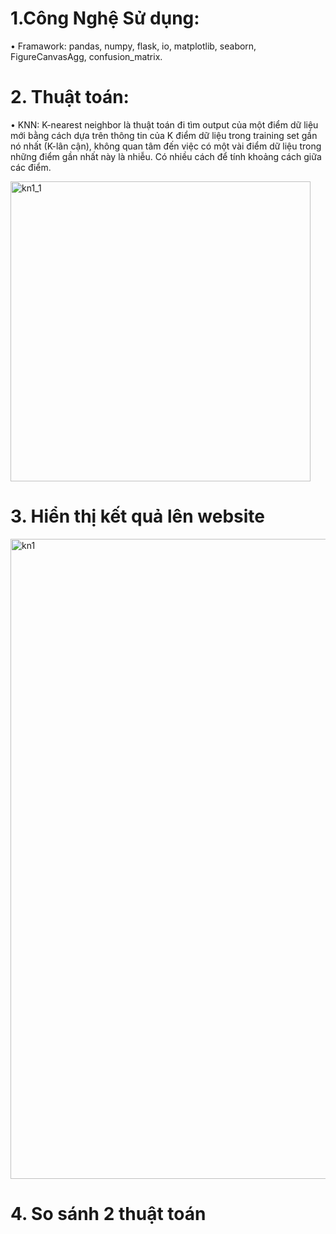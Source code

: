 # 1.Công Nghệ Sử dụng:

• Framawork: pandas, numpy, flask, io, matplotlib, seaborn, FigureCanvasAgg, confusion_matrix.

# 2. Thuật toán:

• KNN: K-nearest neighbor là thuật toán đi tìm output của một điểm dữ liệu mới bằng cách  dựa trên thông tin của K điểm dữ liệu trong training set gần nó nhất (K-lân cận), không quan tâm đến việc có một vài điểm dữ liệu trong những điểm gần nhất này là nhiễu.
Có nhiều cách để tính khoảng cách giữa các điểm.

<img width="480" alt="kn1_1" src="https://github.com/user-attachments/assets/db400aaa-0a35-4305-9021-f612df32188d">

# 3. Hiển thị kết quả lên website

<img width="1024" alt="kn1" src="https://github.com/user-attachments/assets/6b0e4adb-f1a0-4241-9406-c226b2e8871b">

# 4. So sánh 2 thuật toán 
  
